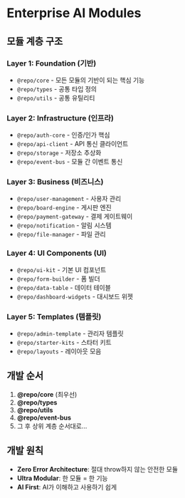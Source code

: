 # Enterprise AI Modules

## 모듈 계층 구조

### Layer 1: Foundation (기반)
- `@repo/core` - 모든 모듈의 기반이 되는 핵심 기능
- `@repo/types` - 공통 타입 정의
- `@repo/utils` - 공통 유틸리티

### Layer 2: Infrastructure (인프라)
- `@repo/auth-core` - 인증/인가 핵심
- `@repo/api-client` - API 통신 클라이언트
- `@repo/storage` - 저장소 추상화
- `@repo/event-bus` - 모듈 간 이벤트 통신

### Layer 3: Business (비즈니스)
- `@repo/user-management` - 사용자 관리
- `@repo/board-engine` - 게시판 엔진
- `@repo/payment-gateway` - 결제 게이트웨이
- `@repo/notification` - 알림 시스템
- `@repo/file-manager` - 파일 관리

### Layer 4: UI Components (UI)
- `@repo/ui-kit` - 기본 UI 컴포넌트
- `@repo/form-builder` - 폼 빌더
- `@repo/data-table` - 데이터 테이블
- `@repo/dashboard-widgets` - 대시보드 위젯

### Layer 5: Templates (템플릿)
- `@repo/admin-template` - 관리자 템플릿
- `@repo/starter-kits` - 스타터 키트
- `@repo/layouts` - 레이아웃 모음

## 개발 순서

1. **@repo/core** (최우선)
2. **@repo/types** 
3. **@repo/utils**
4. **@repo/event-bus**
5. 그 후 상위 계층 순서대로...

## 개발 원칙

- **Zero Error Architecture**: 절대 throw하지 않는 안전한 모듈
- **Ultra Modular**: 한 모듈 = 한 기능
- **AI First**: AI가 이해하고 사용하기 쉽게